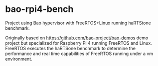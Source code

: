 # bao-rpi4-bench
Project using Bao hypervisor with FreeRTOS+Linux running haRTStone benchmark.

Originally based on https://github.com/bao-project/bao-demos demo project but specialized for Raspberry Pi 4
running FreeRTOS and Linux. FreeRTOS executes the haRTSone benchmark to determine the performance and real time capabilities of
FreeRTOS running under a vm environment.
